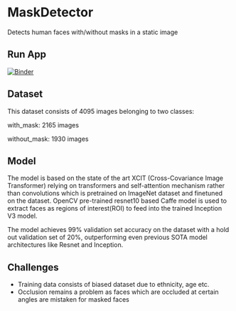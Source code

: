 # MaskDetector
Detects human faces with/without masks in a static image

## Run App
[![Binder](https://mybinder.org/badge_logo.svg)](https://mybinder.org/v2/gh/ankit255/MaskDetector/HEAD?urlpath=%2Fvoila%2Frender%2FMaskDetector.ipynb)

## Dataset
This dataset consists of 4095 images belonging to two classes:

with_mask: 2165 images

without_mask: 1930 images

## Model
The model is based on the state of the art XCIT (Cross-Covariance Image Transformer) relying on transformers and self-attention mechanism rather than convolutions which is pretrained on ImageNet dataset and finetuned on the dataset. 
OpenCV pre-trained resnet10 based Caffe model is used to extract faces as regions of interest(ROI) to feed into the trained Inception V3 model.

The model achieves 99% validation set accuracy on the dataset with a hold out validation set of 20%, outperforming even previous SOTA model architectures like Resnet and Inception.

## Challenges

* Training data consists of biased dataset due to ethnicity, age etc.
* Occlusion remains a problem as faces which are occluded at certain angles are mistaken for masked faces
